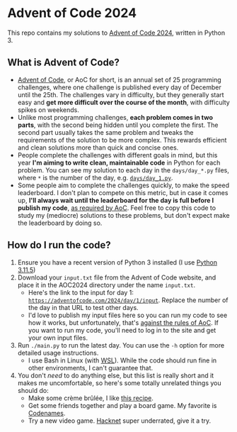 # Advent of Code 2024

This repo contains my solutions to [Advent of Code 2024](<https://adventofcode.com/2024>), written in Python 3.

## What is Advent of Code?

* [Advent of Code](<https://adventofcode.com/>), or AoC for short, is an annual set of 25 programming challenges, where one challenge is published every day of December until the 25th.
The challenges vary in difficulty, but they generally start easy and **get more difficult over the course of the month**, with difficulty spikes on weekends.  
* Unlike most programming challenges, **each problem comes in two parts**, with the second being hidden until you complete the first. The second part usually takes the same problem and tweaks the requirements of the solution to be more complex. This rewards efficient and clean solutions more than quick and concise ones.  
* People complete the challenges with different goals in mind, but this year **I'm aiming to write clean, maintainable code** in Python for each problem. You can see my solution to each day in the `days/day_*.py` files, where `*` is the number of the day, e.g. [`days/day_1.py`](days/day_1.py).
* Some people aim to complete the challenges quickly, to make the speed leaderboard. I don't plan to compete on this metric, but in case it comes up, **I'll always wait until the
leaderboard for the day is full before I publish my code**, [as required by AoC](<https://adventofcode.com/2024/about#faq_streaming>). Feel free to copy this code to study my (mediocre) solutions to these problems, but don't expect make the leaderboard by doing so.

## How do I run the code?

1. Ensure you have a recent version of Python 3 installed (I use [Python 3.11.5](<https://www.python.org/downloads/release/python-3115/>))
2. Download your `input.txt` file from the Advent of Code website, and place it in the AOC2024 directory under the name `input.txt`.
   * Here's the link to the input for day 1: [`https://adventofcode.com/2024/day/1/input`](<https://adventofcode.com/2024/day/1/input>). Replace the number of the day in that URL to test other days.
   * I'd love to publish my input files here so you can run my code to see how it works, but unfortunately, that's [against the rules of AoC](<https://adventofcode.com/2024/about#faq_copying>). If you want to run my code, you'll need to log in to the site and get your own input files.
3. Run `./main.py` to run the latest day. You can use the `-h` option for more detailed usage instructions.  
   * I use Bash in Linux (with [WSL](<https://learn.microsoft.com/en-us/windows/wsl/install>)). While the code should run fine in other environments, I can't guarantee that.
4. You don't *need* to do anything else, but this list is really short and it makes me uncomfortable, so here's some totally unrelated things you should do:
   * Make some crème brûlée, I like [this recipe](<https://www.kingarthurbaking.com/recipes/classic-creme-brulee-recipe>).
   * Get some friends together and play a board game. My favorite is [Codenames](<https://boardgamegeek.com/boardgame/178900/codenames>).
   * Try a new video game. [Hacknet](<https://store.steampowered.com/app/365450/Hacknet/>) super underrated, give it a try.

